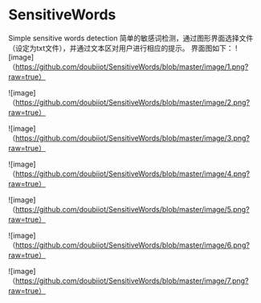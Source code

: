 # SensitiveWords
Simple sensitive words detection
简单的敏感词检测，通过图形界面选择文件（设定为txt文件），并通过文本区对用户进行相应的提示。
界面图如下：
![image]（https://github.com/doubiiot/SensitiveWords/blob/master/image/1.png?raw=true）

![image]（https://github.com/doubiiot/SensitiveWords/blob/master/image/2.png?raw=true）

![image]（https://github.com/doubiiot/SensitiveWords/blob/master/image/3.png?raw=true）

![image]（https://github.com/doubiiot/SensitiveWords/blob/master/image/4.png?raw=true）

![image]（https://github.com/doubiiot/SensitiveWords/blob/master/image/5.png?raw=true）

![image]（https://github.com/doubiiot/SensitiveWords/blob/master/image/6.png?raw=true）

![image]（https://github.com/doubiiot/SensitiveWords/blob/master/image/7.png?raw=true）

